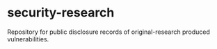 # security-research
Repository for public disclosure records of original-research produced vulnerabilities. 
